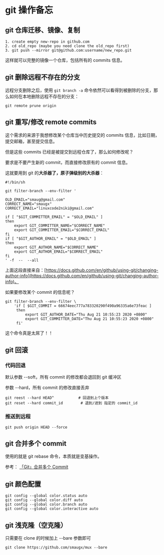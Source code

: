 # git 操作备忘

## git 仓库迁移、镜像、复制

```
1. create empty new-repo in github.com
2. cd old_repo (maybe you need clone the old_repo first)
3. git push --mirror git@github.com:username/new_repo.git
```

这样就可以完整的镜像一个仓库，包括所有的 commits 信息。

## git 删除远程不存在的分支
远程分支删除之后，使用 `git branch -a` 命令依然可以看得到被删除的分支，那么如何在本地删除远程不存在的分支：

```
git remote prune origin
```


## git 重写/修改 remote commits

这个需求的来源于我想修改某个仓库当中历史提交的 commits 信息，比如日期，提交邮箱，甚至提交信息。

但是这些 commits 已经是被提交到远程仓库了，那么如何修改呢？

要求是不要产生新的 commit，而直接修改原有的 commit 信息。

这就要用到 git 的**大杀器了，原子弹级别的大杀器**：

```
#!/bin/sh

git filter-branch --env-filter '

OLD_EMAIL="smaug@gmail.com"
CORRECT_NAME="smaugx"
CORRECT_EMAIL="linuxcode2niki@gmail.com"

if [ "$GIT_COMMITTER_EMAIL" = "$OLD_EMAIL" ]
then
    export GIT_COMMITTER_NAME="$CORRECT_NAME"
    export GIT_COMMITTER_EMAIL="$CORRECT_EMAIL"
fi
if [ "$GIT_AUTHOR_EMAIL" = "$OLD_EMAIL" ]
then
    export GIT_AUTHOR_NAME="$CORRECT_NAME"
    export GIT_AUTHOR_EMAIL="$CORRECT_EMAIL"
fi
' -f  --  --all
```

上面这段直接来自：[https://docs.github.com/en/github/using-git/changing-author-info](https://docs.github.com/en/github/using-git/changing-author-info)。


如果要修改某个 commit 的信息呢？

```
git filter-branch --env-filter \
    'if [ $GIT_COMMIT = 66674eec777a783320290f490a96335a6e73feac ]
     then
         export GIT_AUTHOR_DATE="Thu Aug 21 10:55:23 2020 +0800"
         export GIT_COMMITTER_DATE="Thu Aug 21 10:55:23 2020 +0800"
     fi'
```

这个命令真是太屌了！！


## git 回滚
### 代码回退
默认参数 --soft，所有 commit 的修改都会退回到 git 缓冲区

参数 --hard，所有 commit 的修改直接丢弃

```
git reest --hard HEAD^           # 回退到上个版本
git reset --hard commit_id        # 退到/进到 指定的 commit_id
```

### 推送到远程

```
git push origin HEAD --force
```

## git 合并多个 commit

使用的就是 git rebase 命令，本质就是变基操作。

参考： [「Git」合并多个 Commit](https://www.jianshu.com/p/964de879904a)

## git 颜色配置
```
git config --global color.status auto
git config --global color.diff auto
git config --global color.branch auto
git config --global color.interactive auto
```

## git 浅克隆（空克隆）
只需要在 clone 的时候加上 --bare 参数即可

```
git clone https://github.com/smaugx/mux --bare
```